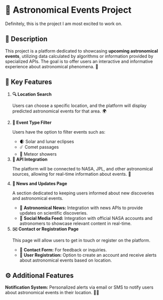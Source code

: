 <h1>🌌 Astronomical Events Project</h1>

<p>Definitely, this is the project I am most excited to work on.</p>

<h2>📜 Description</h2>
<p>
  This project is a platform dedicated to showcasing <strong>upcoming astronomical events</strong>, utilizing data calculated by algorithms or information provided by specialized APIs. The goal is to offer users an interactive and informative experience about astronomical phenomena. 🌠
</p>

<h2>🌟 Key Features</h2>

<ol>
  <li>
    <strong>🔍 Location Search</strong>
    <p>Users can choose a specific location, and the platform will display predicted astronomical events for that area. 🌍</p>
  </li>
  <li>
    <strong>📅 Event Type Filter</strong>
    <p>Users have the option to filter events such as:</p>
    <ul>
      <li>🌒 Solar and lunar eclipses</li>
      <li>☄️ Comet passages</li>
      <li>🌠 Meteor showers</li>
    </ul>
  </li>
  <li>
    <strong>🔗 API Integration</strong>
    <p>The platform will be connected to NASA, JPL, and other astronomical sources, allowing for real-time information about events. 🚀</p>
  </li>
  <li>
    <strong>📰 News and Updates Page</strong>
    <p>A section dedicated to keeping users informed about new discoveries and astronomical events.</p>
    <ul>
      <li>📰 <strong>Astronomical News:</strong> Integration with news APIs to provide updates on scientific discoveries.</li>
      <li>📱 <strong>Social Media Feed:</strong> Integration with official NASA accounts and astronomers to showcase relevant content in real-time.</li>
    </ul>
  </li>
  <li>
    <strong>✉️ Contact or Registration Page</strong>
    <p>This page will allow users to get in touch or register on the platform.</p>
    <ul>
      <li>📝 <strong>Contact Form:</strong> For feedback or inquiries.</li>
      <li>🔔 <strong>User Registration:</strong> Option to create an account and receive alerts about astronomical events based on location.</li>
    </ul>
  </li>
</ol>

<h2>⚙️ Additional Features</h2>
<p>
  <strong>Notification System:</strong> Personalized alerts via email or SMS to notify users about astronomical events in their location. 📧📱
</p>
